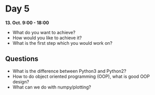 Day 5
=====

**13. Oct. 9:00 - 18:00**


- What do you want to achieve?
- How would you like to achieve it?
- What is the first step which you would work on?

Questions
---------

- What is the difference between Python3 and Python2?
- How to do object oriented programming (OOP), what is good OOP design?
- What can we do with numpy/plotting?
